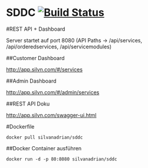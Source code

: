 # SDDC [![Build Status](https://magnum.travis-ci.com/silvanadrian/SDDC.svg?token=oDB79Cz1oFYjcyRt63K2&branch=master)](https://magnum.travis-ci.com/silvanadrian/SDDC)



#REST API + Dashboard

Server startet auf port 8080 (API Paths -> /api/services, /api/orderedservices, /api/servicemodules)

##Customer Dashboard

<a href="http://example.com/#/services">http://app.silvn.com/#/services</a>

##Admin Dashboard

<a href="http://example.com/#/admin/services">http://app.silvn.com/#/admin/services</a>

##REST API Doku

<a href="http://example.com/swagger-ui.html">http://app.silvn.com/swagger-ui.html</a>

#Dockerfile

```
docker pull silvanadrian/sddc
```

##Docker Container ausführen

```
docker run -d -p 80:8080 silvanadrian/sddc
```
